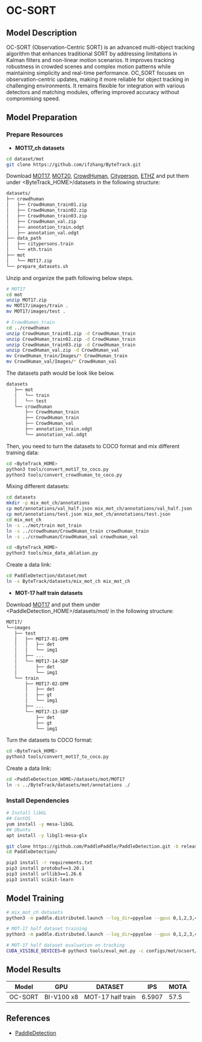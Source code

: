 # OC-SORT

## Model Description

OC-SORT (Observation-Centric SORT) is an advanced multi-object tracking algorithm that enhances traditional SORT by
addressing limitations in Kalman filters and non-linear motion scenarios. It improves tracking robustness in crowded
scenes and complex motion patterns while maintaining simplicity and real-time performance. OC_SORT focuses on
observation-centric updates, making it more reliable for object tracking in challenging environments. It remains
flexible for integration with various detectors and matching modules, offering improved accuracy without compromising
speed.

## Model Preparation

### Prepare Resources

- **MOT17_ch datasets**

```bash
cd dataset/mot
git clone https://github.com/ifzhang/ByteTrack.git
```

Download [MOT17](https://motchallenge.net/), [MOT20](https://motchallenge.net/),
[CrowdHuman](https://www.crowdhuman.org/),
[Cityperson](https://github.com/Zhongdao/Towards-Realtime-MOT/blob/master/DATASET_ZOO.md),
[ETHZ](https://github.com/Zhongdao/Towards-Realtime-MOT/blob/master/DATASET_ZOO.md) and put them under
<ByteTrack_HOME>/datasets in the following structure:

```bash
datasets/
├── crowdhuman
│   ├── CrowdHuman_train01.zip
│   ├── CrowdHuman_train02.zip
│   ├── CrowdHuman_train03.zip
│   ├── CrowdHuman_val.zip
│   ├── annotation_train.odgt
│   ├── annotation_val.odgt
├── data_path
│   ├── citypersons.train
│   └── eth.train
├── mot
│   └── MOT17.zip
└── prepare_datasets.sh
```

Unzip and organize the path following below steps.

```bash
# MOT17
cd mot
unzip MOT17.zip
mv MOT17/images/train .
mv MOT17/images/test .

# CrowdHuman_train
cd ../crowdhuman
unzip CrowdHuman_train01.zip -d CrowdHuman_train
unzip CrowdHuman_train02.zip -d CrowdHuman_train
unzip CrowdHuman_train03.zip -d CrowdHuman_train
unzip CrowdHuman_val.zip -d CrowdHuman_val
mv CrowdHuman_train/Images/* CrowdHuman_train
mv CrowdHuman_val/Images/* CrowdHuman_val
```

The datasets path would be look like below.

```bash
datasets
   ├── mot
   │   └── train
   │   └── test
   └── crowdhuman
       ├── CrowdHuman_train
       ├── CrowdHuman_train
       ├── CrowdHuman_val
       ├── annotation_train.odgt
       └── annotation_val.odgt
```

Then, you need to turn the datasets to COCO format and mix different training data:

```bash
cd <ByteTrack_HOME>
python3 tools/convert_mot17_to_coco.py
python3 tools/convert_crowdhuman_to_coco.py
```

Mixing different datasets:

```bash
cd datasets
mkdir -p mix_mot_ch/annotations
cp mot/annotations/val_half.json mix_mot_ch/annotations/val_half.json
cp mot/annotations/test.json mix_mot_ch/annotations/test.json
cd mix_mot_ch
ln -s ../mot/train mot_train
ln -s ../crowdhuman/CrowdHuman_train crowdhuman_train
ln -s ../crowdhuman/CrowdHuman_val crowdhuman_val

cd <ByteTrack_HOME>
python3 tools/mix_data_ablation.py
```

Create a data link:

```bash
cd PaddleDetection/dataset/mot
ln -s ByteTrack/datasets/mix_mot_ch mix_mot_ch
```

- **MOT-17 half train datasets**

Download [MOT17](https://bj.bcebos.com/v1/paddledet/data/mot/MOT17.zip) and put them under <PaddleDetection_HOME>/datasets/mot/ in the following structure:

```bash
MOT17/
└──images
   ├── test
   │   ├── MOT17-01-DPM
   │   │   ├── det
   │   │   └── img1
   │   ├── ...
   │   └── MOT17-14-SDP
   │       ├── det
   │       └── img1
   └── train
       ├── MOT17-02-DPM
       │   ├── det
       │   ├── gt
       │   └── img1
       ├── ...
       └── MOT17-13-SDP
           ├── det
           ├── gt
           └── img1
```

Turn the datasets to COCO format:

```bash
cd <ByteTrack_HOME>
python3 tools/convert_mot17_to_coco.py
```

Create a data link:

```bash
cd <PaddleDetection_HOME>/datasets/mot/MOT17
ln -s ../ByteTrack/datasets/mot/annotations ./
```

### Install Dependencies

```bash
# Install libGL
## CentOS
yum install -y mesa-libGL
## Ubuntu
apt install -y libgl1-mesa-glx

git clone https://github.com/PaddlePaddle/PaddleDetection.git -b release2.6 --depth=1
cd PaddleDetection/

pip3 install -r requirements.txt
pip3 install protobuf==3.20.1
pip3 install urllib3==1.26.6
pip3 install scikit-learn
```

## Model Training

```bash
# mix_mot_ch datasets
python3 -m paddle.distributed.launch --log_dir=ppyoloe --gpus 0,1,2,3,4,5,6,7 tools/train.py -c configs/mot/bytetrack/detector/yolox_x_24e_800x1440_mix_mot_ch.yml --eval --amp

# MOT-17 half dataset training
python3 -m paddle.distributed.launch --log_dir=ppyoloe --gpus 0,1,2,3,4,5,6,7 tools/train.py -c configs/mot/bytetrack/detector/ppyoloe_crn_l_36e_640x640_mot17half.yml --eval --amp

# MOT-17 half dataset evaluation on tracking
CUDA_VISIBLE_DEVICES=0 python3 tools/eval_mot.py -c configs/mot/ocsort/ocsort_ppyoloe.yml --scaled=True
```

## Model Results

| Model   | GPU        | DATASET           | IPS    | MOTA |
|---------|------------|-------------------|--------|------|
| OC-SORT | BI-V100 x8 | MOT-17 half train | 6.5907 | 57.5 |

## References

- [PaddleDetection](https://github.com/PaddlePaddle/PaddleDetection)
